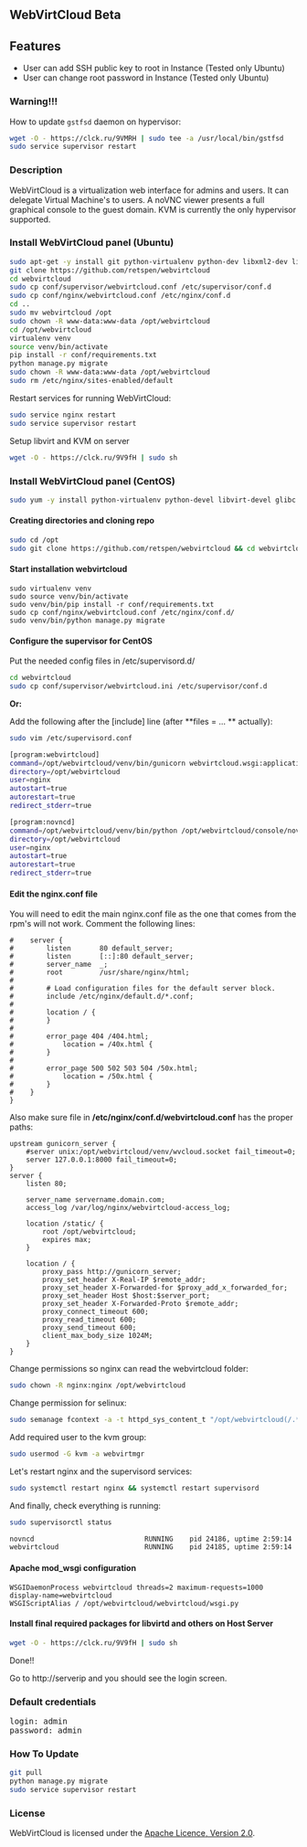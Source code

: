 ## WebVirtCloud Beta


## Features

* User can add SSH public key to root in Instance (Tested only Ubuntu)
* User can change root password in Instance (Tested only Ubuntu)

### Warning!!!

How to update <code>gstfsd</code> daemon on hypervisor:

```bash
wget -O - https://clck.ru/9VMRH | sudo tee -a /usr/local/bin/gstfsd
sudo service supervisor restart
```

### Description

WebVirtCloud is a virtualization web interface for admins and users. It can delegate Virtual Machine's to users. A noVNC viewer presents a full graphical console to the guest domain.  KVM is currently the only hypervisor supported.

### Install WebVirtCloud panel (Ubuntu)

```bash
sudo apt-get -y install git python-virtualenv python-dev libxml2-dev libvirt-dev zlib1g-dev nginx supervisor libsasl2-modules gcc pkg-config
git clone https://github.com/retspen/webvirtcloud
cd webvirtcloud
sudo cp conf/supervisor/webvirtcloud.conf /etc/supervisor/conf.d
sudo cp conf/nginx/webvirtcloud.conf /etc/nginx/conf.d
cd ..
sudo mv webvirtcloud /opt
sudo chown -R www-data:www-data /opt/webvirtcloud
cd /opt/webvirtcloud
virtualenv venv
source venv/bin/activate
pip install -r conf/requirements.txt
python manage.py migrate
sudo chown -R www-data:www-data /opt/webvirtcloud
sudo rm /etc/nginx/sites-enabled/default
```

Restart services for running WebVirtCloud:

```bash
sudo service nginx restart
sudo service supervisor restart
```

Setup libvirt and KVM on server

```bash
wget -O - https://clck.ru/9V9fH | sudo sh
```

### Install WebVirtCloud panel (CentOS)

```bash
sudo yum -y install python-virtualenv python-devel libvirt-devel glibc gcc nginx supervisor libxml2 libxml2-devel git
```

#### Creating directories and cloning repo

```bash
sudo cd /opt
sudo git clone https://github.com/retspen/webvirtcloud && cd webvirtcloud
```

#### Start installation webvirtcloud
```
sudo virtualenv venv
sudo source venv/bin/activate
sudo venv/bin/pip install -r conf/requirements.txt
sudo cp conf/nginx/webvirtcloud.conf /etc/nginx/conf.d/
sudo venv/bin/python manage.py migrate
```

#### Configure the supervisor for CentOS
Put the needed config files in /etc/supervisord.d/
```bash
cd webvirtcloud
sudo cp conf/supervisor/webvirtcloud.ini /etc/supervisor/conf.d
```

**Or:**

Add the following after the [include] line (after **files = ... ** actually):
```bash
sudo vim /etc/supervisord.conf

[program:webvirtcloud]
command=/opt/webvirtcloud/venv/bin/gunicorn webvirtcloud.wsgi:application -c /opt/webvirtcloud/gunicorn.conf.py
directory=/opt/webvirtcloud
user=nginx
autostart=true
autorestart=true
redirect_stderr=true

[program:novncd]
command=/opt/webvirtcloud/venv/bin/python /opt/webvirtcloud/console/novncd
directory=/opt/webvirtcloud
user=nginx
autostart=true
autorestart=true
redirect_stderr=true
```

#### Edit the nginx.conf file
You will need to edit the main nginx.conf file as the one that comes from the rpm's will not work. Comment the following lines:

```
#    server {
#        listen       80 default_server;
#        listen       [::]:80 default_server;
#        server_name  _;
#        root         /usr/share/nginx/html;
#
#        # Load configuration files for the default server block.
#        include /etc/nginx/default.d/*.conf;
#
#        location / {
#        }
#
#        error_page 404 /404.html;
#            location = /40x.html {
#        }
#
#        error_page 500 502 503 504 /50x.html;
#            location = /50x.html {
#        }
#    }
}
```

Also make sure file in **/etc/nginx/conf.d/webvirtcloud.conf** has the proper paths:
```
upstream gunicorn_server {
    #server unix:/opt/webvirtcloud/venv/wvcloud.socket fail_timeout=0;
    server 127.0.0.1:8000 fail_timeout=0;
}
server {
    listen 80;

    server_name servername.domain.com;
    access_log /var/log/nginx/webvirtcloud-access_log;

    location /static/ {
        root /opt/webvirtcloud;
        expires max;
    }

    location / {
        proxy_pass http://gunicorn_server;
        proxy_set_header X-Real-IP $remote_addr;
        proxy_set_header X-Forwarded-for $proxy_add_x_forwarded_for;
        proxy_set_header Host $host:$server_port;
        proxy_set_header X-Forwarded-Proto $remote_addr;
        proxy_connect_timeout 600;
        proxy_read_timeout 600;
        proxy_send_timeout 600;
        client_max_body_size 1024M;
    }
}
```

Change permissions so nginx can read the webvirtcloud folder:

```bash
sudo chown -R nginx:nginx /opt/webvirtcloud
```

Change permission for selinux:

```bash
sudo semanage fcontext -a -t httpd_sys_content_t "/opt/webvirtcloud(/.*)"
```

Add required user to the kvm group:
```bash
sudo usermod -G kvm -a webvirtmgr
```

Let's restart nginx and the supervisord services:
```bash
sudo systemctl restart nginx && systemctl restart supervisord
```

And finally, check everything is running:
```bash
sudo supervisorctl status

novncd                           RUNNING    pid 24186, uptime 2:59:14
webvirtcloud                     RUNNING    pid 24185, uptime 2:59:14

```

#### Apache mod_wsgi configuration
```
WSGIDaemonProcess webvirtcloud threads=2 maximum-requests=1000 display-name=webvirtcloud
WSGIScriptAlias / /opt/webvirtcloud/webvirtcloud/wsgi.py
```

#### Install final required packages for libvirtd and others on Host Server
```bash
wget -O - https://clck.ru/9V9fH | sudo sh
```

Done!!

Go to http://serverip and you should see the login screen.

### Default credentials
<pre>
login: admin
password: admin
</pre>

### How To Update
```bash
git pull
python manage.py migrate
sudo service supervisor restart
```

### License

WebVirtCloud is licensed under the [Apache Licence, Version 2.0](http://www.apache.org/licenses/LICENSE-2.0.html).

